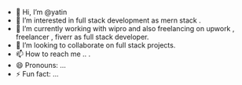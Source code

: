 - 👋 Hi, I’m @yatin
- 👀 I’m interested in full stack development as mern stack .
- 🌱 I’m currently working with wipro and also freelancing on upwork , freelancer , fiverr as full stack developer.
- 💞️ I’m looking to collaborate on full stack projects.
- 📫 How to reach me .. .
- 😄 Pronouns: ...
- ⚡ Fun fact: ...

<!---
yatin2322/yatin2322 is a ✨ special ✨ repository because its `README.md` (this file) appears on your GitHub profile.
You can click the Preview link to take a look at your changes.
--->
